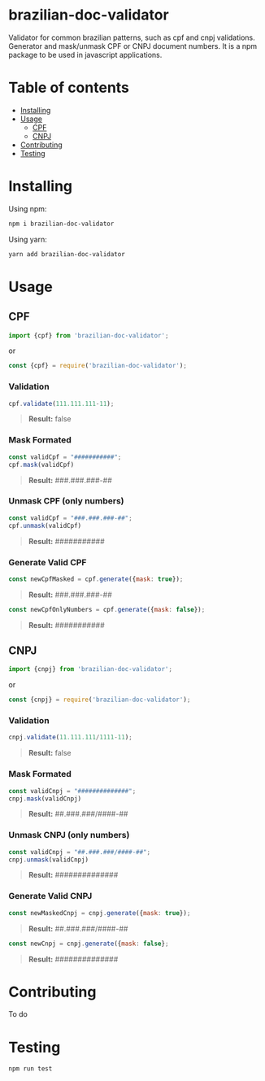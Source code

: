 # brazilian-doc-validator
Validator for common brazilian patterns, such as cpf and cnpj validations. 
Generator and mask/unmask CPF or CNPJ document numbers.
It is a npm package to be used in javascript applications.

# Table of contents

<!--ts-->
* [Installing](#installing)
* [Usage](#usage)
    * [CPF](#cpf)
    * [CNPJ](#cnpj)
* [Contributing](#contributing)
* [Testing](#testing)
<!--te-->

# Installing

Using npm:

```bash
npm i brazilian-doc-validator
```

Using yarn:

```bash
yarn add brazilian-doc-validator
```

# Usage

## CPF

```js
import {cpf} from 'brazilian-doc-validator';
```

or

```js
const {cpf} = require('brazilian-doc-validator');
```

### Validation

```js
cpf.validate(111.111.111-11);
```

> **Result:** false

### Mask Formated

```js
const validCpf = "###########";
cpf.mask(validCpf)
```

> **Result:**  ###.###.###-##

### Unmask CPF (only numbers)

```js
const validCpf = "###.###.###-##";
cpf.unmask(validCpf)
```

> **Result:**  ###########

### Generate Valid CPF

```js
const newCpfMasked = cpf.generate({mask: true});
```

> **Result:**  ###.###.###-##

```js
const newCpfOnlyNumbers = cpf.generate({mask: false});
```

> **Result:**  ###########

## CNPJ

```js
import {cnpj} from 'brazilian-doc-validator';
```

or

```js
const {cnpj} = require('brazilian-doc-validator');
```

### Validation

```js
cnpj.validate(11.111.111/1111-11);
```

> **Result:** false

### Mask Formated

```js
const validCnpj = "##############";
cnpj.mask(validCnpj)
```

> **Result:**  ##.###.###/####-##

### Unmask CNPJ (only numbers)

```js
const validCnpj = "##.###.###/####-##";
cnpj.unmask(validCnpj)
```

> **Result:**  ##############

### Generate Valid CNPJ

```js
const newMaskedCnpj = cnpj.generate({mask: true});
```

> **Result:**  ##.###.###/####-##

```js
const newCnpj = cnpj.generate({mask: false};
```

> **Result:**  ##############

# Contributing

To do

# Testing

```bash
npm run test
```